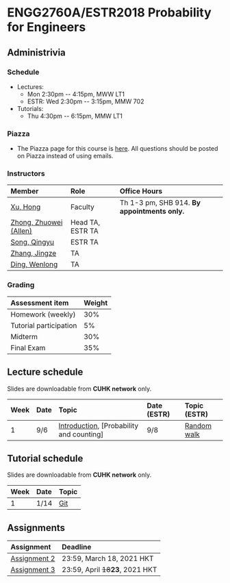 # ENGG2760A/ESTR2018 Probability for Engineers

## Administrivia

### Schedule
- Lectures: 
  * Mon 2:30pm -- 4:15pm, MWW LT1
  * ESTR: Wed 2:30pm -- 3:15pm, MMW 702
- Tutorials:
  * Thu 4:30pm -- 6:15pm, MMW LT1

### Piazza
- The Piazza page for this course is [here](https://piazza.com/cuhk.edu.hk/spring2021/csci4140/home).
All questions should be posted on Piazza instead of using emails.

### Instructors
| Member | Role | Office Hours |
| :---------------- | :--- | :----------- |
| [Xu, Hong](https://henryhxu.github.io/) | Faculty | Th 1-3 pm, SHB 914. **By appointments only.**
| [Zhong, Zhuowei (Allen)](mailto:zwzhong@cse.cuhk.edu.hk) | Head TA, ESTR TA | 
| [Song, Qingyu](mailto:qysong21@cse.cuhk.edu.hk) | ESTR TA |
| [Zhang, Jingze](mailto:jzzhang21@cse.cuhk.edu.hk) | TA |
| [Ding, Wenlong](mailto:wlding21@cse.cuhk.edu.hk) | TA |

### Grading
| Assessment item | Weight | 
| :---------------- | :--- | 
| Homework (weekly) | 30% 
| Tutorial participation | 5%  
| Midterm | 30%  
| Final Exam | 35%

## Lecture schedule

Slides are downloadable from **CUHK network** only.

| Week | Date | Topic | Date (ESTR) | Topic (ESTR) |
| :---------------- | :--- | :--- | :--- | :--- |
| 1 | 9/6 | [Introduction](http://course.cse.cuhk.edu.hk/~csci4140/slides/1_Intro.pdf), [Probability and counting] | 9/8 | [Random walk](http://course.cse.cuhk.edu.hk/~csci4140/slides/2_Version-Control.pdf) 


## Tutorial schedule

Slides are downloadable from **CUHK network** only.

| Week | Date | Topic | 
| :---------------- | :--- | :--- |
| 1 | 1/14 | [Git](http://course.cse.cuhk.edu.hk/~csci4140/tutorials/tutorial_1.pptx) |


## Assignments

| Assignment | Deadline | 
| :---------------- | :--- | 
|[Assignment 2](http://course.cse.cuhk.edu.hk/~csci4140/assignments/CSCI4140_Assignment_2.pdf) | 23:59, March 18, 2021 HKT
|[Assignment 3](http://course.cse.cuhk.edu.hk/~csci4140/assignments/CSCI4140_Assignment_3.pdf) | 23:59, April <s>18</s>**23**, 2021 HKT
